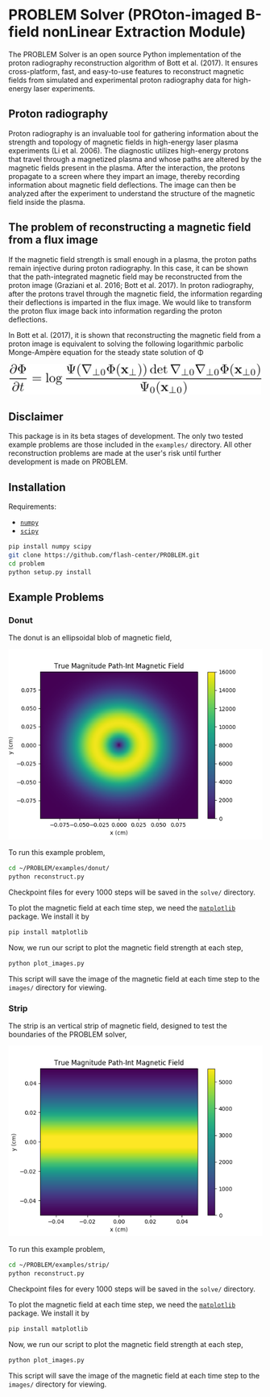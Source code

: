 # PROBLEM Solver (PROton-imaged B-field nonLinear Extraction Module)

The PROBLEM Solver is an open source Python implementation of the proton
radiography reconstruction algorithm of Bott et al. (2017).
It ensures cross-platform, fast, and easy-to-use
features to reconstruct magnetic fields from simulated and
experimental proton radiography data for high-energy laser experiments.

## Proton radiography

Proton radiography is an invaluable tool for gathering information about the 
strength and topology of magnetic fields in high-energy laser plasma experiments 
(Li et al. 2006). The diagnostic utilizes high-energy protons that travel 
through a magnetized plasma and whose paths are altered by the magnetic 
fields present in the plasma. After the interaction, the protons propagate 
to a screen where they impart an image, thereby recording information about 
magnetic field deflections. The image can then be analyzed after the experiment
to understand the structure of the magnetic field inside the plasma.


## The problem of reconstructing a magnetic field from a flux image

If the magnetic field strength is small enough in a plasma, 
the proton paths remain injective during proton radiography.
In this case, it can be shown that the path-integrated 
magnetic field may be reconstructed from the proton image 
(Graziani et al. 2016; Bott et al. 2017). 
In proton radiography, after the protons travel through the magnetic field,
the information regarding their deflections is imparted in the flux image.
We would like to transform the proton flux image back into information regarding
the proton deflections. 

In Bott et al. (2017), it is shown that reconstructing the magnetic field from a
proton image is equivalent to solving the following logarithmic parbolic
Monge-Amp&#232;re equation for the steady state solution of &#934;

<p align="center">
<img src="images/mongeampere.png" width="500">
</p>

## Disclaimer

This package is in its beta stages of development. The only two tested example
problems are those included in the `examples/` directory. All other
reconstruction problems are made at the user's risk until further development
is made on PROBLEM.

## Installation

Requirements:

* [`numpy`](http://www.numpy.org/)
* [`scipy`](https://www.scipy.org/)

```bash
pip install numpy scipy
git clone https://github.com/flash-center/PROBLEM.git
cd problem
python setup.py install
```


## Example Problems

### Donut

The donut is an ellipsoidal blob of magnetic field,

![Donut](examples/donut/true/true_magBpath.png)

To run this example problem,
```bash
cd ~/PROBLEM/examples/donut/
python reconstruct.py
```

Checkpoint files for every 1000 steps will be saved in the `solve/` directory.

To plot the magnetic field at each time step, we need the
[`matplotlib`](https://matplotlib.org/) package. We install it by
```bash
pip install matplotlib
```
Now, we run our script to plot the magnetic field strength at each step,
```bash
python plot_images.py
```
This script will save the image of the magnetic field at each time step to the
`images/` directory for viewing.

### Strip

The strip is an vertical strip of magnetic field, designed to test the
boundaries of the PROBLEM solver,

![Strip](examples/strip/true/true_magBpath.png)

To run this example problem,
```bash
cd ~/PROBLEM/examples/strip/
python reconstruct.py
```

Checkpoint files for every 1000 steps will be saved in the `solve/` directory.

To plot the magnetic field at each time step, we need the
[`matplotlib`](https://matplotlib.org/) package. We install it by
```bash
pip install matplotlib
```
Now, we run our script to plot the magnetic field strength at each step,
```bash
python plot_images.py
```
This script will save the image of the magnetic field at each time step to the
`images/` directory for viewing.


